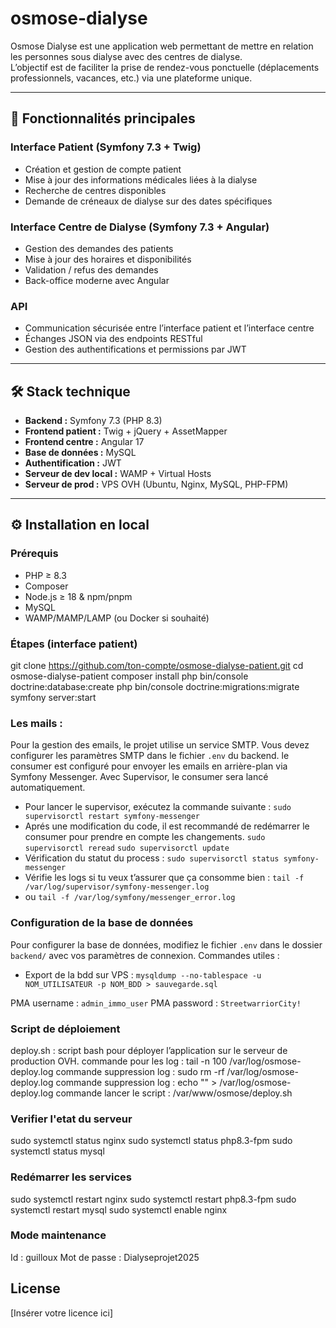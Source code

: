 # osmose-dialyse

Osmose Dialyse est une application web permettant de mettre en relation les personnes sous dialyse avec des centres de dialyse.  
L’objectif est de faciliter la prise de rendez-vous ponctuelle (déplacements professionnels, vacances, etc.) via une plateforme unique.

---

## 🚀 Fonctionnalités principales

### Interface Patient (Symfony 7.3 + Twig)
- Création et gestion de compte patient
- Mise à jour des informations médicales liées à la dialyse
- Recherche de centres disponibles
- Demande de créneaux de dialyse sur des dates spécifiques

### Interface Centre de Dialyse (Symfony 7.3 + Angular)
- Gestion des demandes des patients
- Mise à jour des horaires et disponibilités
- Validation / refus des demandes
- Back-office moderne avec Angular

### API
- Communication sécurisée entre l’interface patient et l’interface centre
- Échanges JSON via des endpoints RESTful
- Gestion des authentifications et permissions par JWT

---

## 🛠️ Stack technique

- **Backend :** Symfony 7.3 (PHP 8.3)
- **Frontend patient :** Twig + jQuery + AssetMapper
- **Frontend centre :** Angular 17
- **Base de données :** MySQL
- **Authentification :** JWT
- **Serveur de dev local :** WAMP + Virtual Hosts
- **Serveur de prod :** VPS OVH (Ubuntu, Nginx, MySQL, PHP-FPM)

---

## ⚙️ Installation en local

### Prérequis
- PHP ≥ 8.3
- Composer
- Node.js ≥ 18 & npm/pnpm
- MySQL
- WAMP/MAMP/LAMP (ou Docker si souhaité)

### Étapes (interface patient)

git clone https://github.com/ton-compte/osmose-dialyse-patient.git
cd osmose-dialyse-patient
composer install
php bin/console doctrine:database:create
php bin/console doctrine:migrations:migrate
symfony server:start


### Les mails :

Pour la gestion des emails, le projet utilise un service SMTP. Vous devez configurer les paramètres SMTP dans le fichier
`.env` du backend.
le consumer est configuré pour envoyer les emails en arrière-plan via Symfony Messenger. Avec Supervisor, le consumer
sera lancé automatiquement.

- Pour lancer le supervisor, exécutez la commande suivante :
  `sudo supervisorctl restart symfony-messenger`
- Aprés une modification du code, il est recommandé de redémarrer le consumer pour prendre en compte les changements.
  `sudo supervisorctl reread`
  `sudo supervisorctl update`
- Vérification du statut du process :
  `sudo supervisorctl status symfony-messenger`
- Vérifie les logs si tu veux t’assurer que ça consomme bien :
  `tail -f /var/log/supervisor/symfony-messenger.log`
- ou
  `tail -f /var/log/symfony/messenger_error.log`

### Configuration de la base de données

Pour configurer la base de données, modifiez le fichier `.env` dans le dossier `backend/` avec vos paramètres de
connexion.
Commandes utiles :

- Export de la bdd sur VPS : `mysqldump --no-tablespace -u NOM_UTILISATEUR -p NOM_BDD > sauvegarde.sql`

PMA username : `admin_immo_user`
PMA password : `StreetwarriorCity!`

### Script de déploiement
deploy.sh : script bash pour déployer l’application sur le serveur de production OVH.
commande pour les log : tail -n 100 /var/log/osmose-deploy.log
commande suppression log : sudo rm -rf /var/log/osmose-deploy.log
commande suppression log : echo "" > /var/log/osmose-deploy.log
commande lancer le script : /var/www/osmose/deploy.sh

### Verifier l'etat du serveur
sudo systemctl status nginx
sudo systemctl status php8.3-fpm
sudo systemctl status mysql
### Redémarrer les services
sudo systemctl restart nginx
sudo systemctl restart php8.3-fpm
sudo systemctl restart mysql
sudo systemctl enable nginx


### Mode maintenance
Id : guilloux
Mot de passe : Dialyseprojet2025

## License

[Insérer votre licence ici]